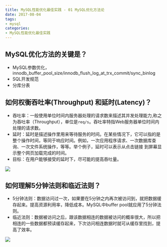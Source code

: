 ```yaml
---
title: MySQL性能优化最佳实践 - 01 MySQL优化方法论
date: 2017-08-04
tags:
- mysql
categories:
- MySQL性能优化最佳实践
---
```


## MySQL优化方法的关键是？
* MySQL参数优化，innodb_buffer_pool_size/innodb_flush_log_at_trx_commit/sync_binlog
* SQL开发规范
* 分库分表

<!-- more -->

## 如何权衡吞吐率(Throughput) 和延时(Latency)？
- 吞吐率：一般使用单位时间内服务器处理的请求数来描述其并发处理能力,称之为吞吐率（Throughput），单位是`req/s`。吞吐率特指Web服务器单位时间内处理的请求数。
- 延时：延时是描述操作里用来等待服务的时间。在某些情况下，它可以指的是整个操作时间，等同于响应时间。例如，一次应用程序请求、一次数据库查询、一次文件系统操作，等等。举个例子，延时可以表示从点击链接
到屏幕显示整个网页加载完成的时间。
- 目标：在用户能够接受的延时下，尽可能的提高吞吐量。

![](http://oligvdnzp.bkt.clouddn.com/0804_mysql_01.png)

## 如何理解5分钟法则和临近法则？
* 5分钟法则：数据访问过一次，如果要在5分钟之内再次被访问到，就把数据缓存起来。提高资源利用率，降低成本。MySQL中buffer pool就应用了5分钟法则。
* 临近法则：数据被访问之后，跟该数据相连的数据被访问的概率很大，所以把相连的一些数据都预读缓存起来，下次访问相连数据时就可从缓存里找到，提高了效率。

![](http://oligvdnzp.bkt.clouddn.com/0804_mysql_02.png)
